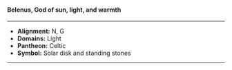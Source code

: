 #### Belenus, God of sun, light, and warmth
___

- **Alignment:** N, G
- **Domains:** Light
- **Pantheon:** Celtic
- **Symbol:** Solar disk and standing stones
___

